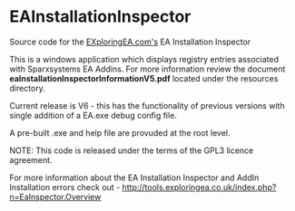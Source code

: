 # EAInstallationInspector

Source code for the [EXploringEA.com's](http://EXploringEA.com "EXploringEA") EA Installation Inspector 

This is a windows application which displays registry entries associated with Sparxsystems EA Addins.
For more information review the document **eaInstallationInspectorInformationV5.pdf** located under the resources directory.

Current release is V6 - this has the functionality of previous versions with single addition of a EA.exe debug config file.

A pre-built .exe and help file are provuded at the root level.

NOTE: This code is released under the terms of the GPL3 licence agreement.

For more information about the EA Installation Inspector and AddIn Installation errors check out - http://tools.exploringea.co.uk/index.php?n=EaInspector.Overview
